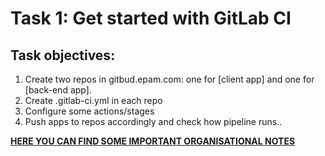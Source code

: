 # Task 1: Get started with GitLab CI

## Task objectives:


1. Create two repos in gitbud.epam.com: one for [client app] and one for [back-end app].
3. Create .gitlab-ci.yml in each repo
4. Configure some actions/stages  
2. Push apps to repos accordingly and check how pipeline runs..


**[HERE YOU CAN FIND SOME IMPORTANT ORGANISATIONAL NOTES](../../../ORG-NOTES.md)**
